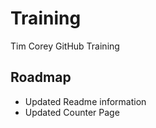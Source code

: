 # Training
Tim Corey GitHub Training

## Roadmap
* Updated Readme information
* Updated Counter Page
